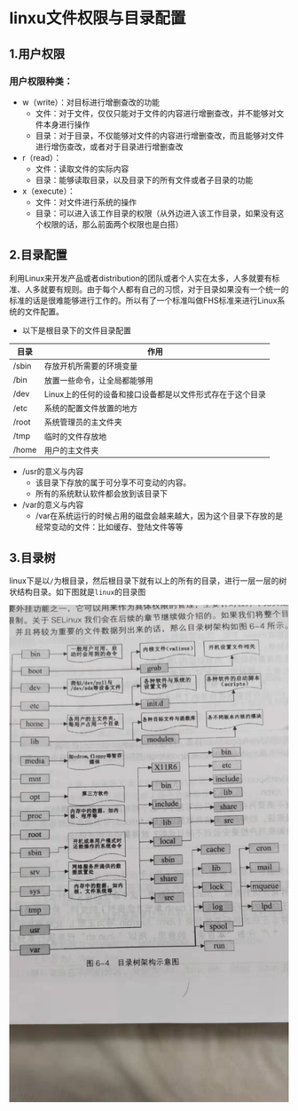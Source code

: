 # linxu文件权限与目录配置

## 1.用户权限

### 用户权限种类：

- w（write）：对目标进行增删查改的功能
  - 文件：对于文件，仅仅只能对于文件的内容进行增删查改，并不能够对文件本身进行操作
  - 目录：对于目录，不仅能够对文件的内容进行增删查改，而且能够对文件进行增伤查改，或者对于目录进行增删查改
- r（read）：
  - 文件：读取文件的实际内容
  - 目录：能够读取目录，以及目录下的所有文件或者子目录的功能
- x（execute）：
  - 文件：对文件进行系统的操作
  - 目录：可以进入该工作目录的权限（从外边进入该工作目录，如果没有这个权限的话，那么前面两个权限也是白搭）

## 2.目录配置

利用Linux来开发产品或者distribution的团队或者个人实在太多，人多就要有标准、人多就要有规则。由于每个人都有自己的习惯，对于目录如果没有一个统一的标准的话是很难能够进行工作的。所以有了一个标准叫做FHS标准来进行Linux系统的文件配置。

- 以下是根目录下的文件目录配置

| 目录  | 作用                                                      |
| ----- | --------------------------------------------------------- |
| /sbin | 存放开机所需要的环境变量                                  |
| /bin  | 放置一些命令，让全局都能够用                              |
| /dev  | Linux上的任何的设备和接口设备都是以文件形式存在于这个目录 |
| /etc  | 系统的配置文件放置的地方                                  |
| /root | 系统管理员的主文件夹                                      |
| /tmp  | 临时的文件存放地                                          |
| /home | 用户的主文件夹                                            |

- /usr的意义与内容
  - 该目录下存放的属于可分享不可变动的内容。
  - 所有的系统默认软件都会放到该目录下
- /var的意义与内容
  - /var在系统运行的时候占用的磁盘会越来越大，因为这个目录下存放的是经常变动的文件：比如缓存、登陆文件等等

## 3.目录树

linux下是以`/`为根目录，然后根目录下就有以上的所有的目录，进行一层一层的树状结构目录。如下图就是`linux`的目录图

![1563800134170](images/1563800134170.png)




